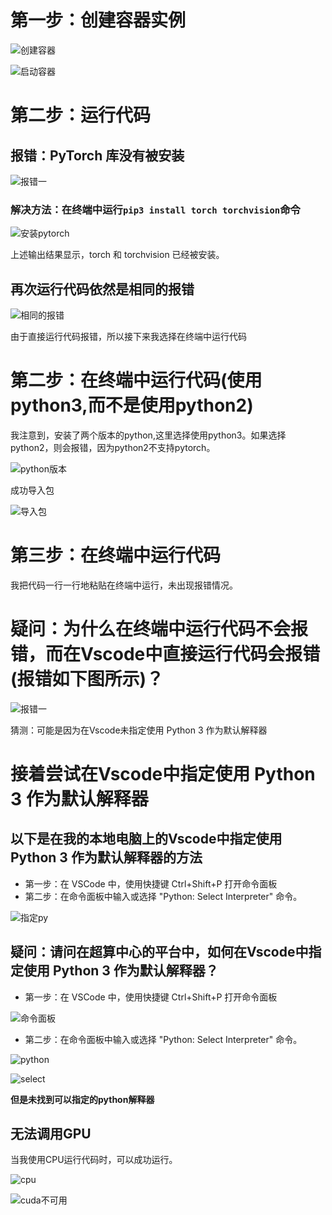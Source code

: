 # 第一步：创建容器实例

![创建容器](创建容器.png)


![启动容器](启动容器.png)

# 第二步：运行代码

## 报错：PyTorch 库没有被安装


![报错一](报错一.png)

### 解决方法：在终端中运行`pip3 install torch torchvision`命令



![安装pytorch](安装pytorch.png)

上述输出结果显示，torch 和 torchvision 已经被安装。

## 再次运行代码依然是相同的报错

![相同的报错](相同的报错.png)


由于直接运行代码报错，所以接下来我选择在终端中运行代码


# 第二步：在终端中运行代码(使用python3,而不是使用python2)

我注意到，安装了两个版本的python,这里选择使用python3。如果选择python2，则会报错，因为python2不支持pytorch。

![python版本](python版本.png)

成功导入包

![导入包](导入包.png)

# 第三步：在终端中运行代码

我把代码一行一行地粘贴在终端中运行，未出现报错情况。


# 疑问：为什么在终端中运行代码不会报错，而在Vscode中直接运行代码会报错(报错如下图所示)？


![报错一](报错一.png)


猜测：可能是因为在Vscode未指定使用 Python 3 作为默认解释器

# 接着尝试在Vscode中指定使用 Python 3 作为默认解释器


## 以下是在我的本地电脑上的Vscode中指定使用 Python 3 作为默认解释器的方法

- 第一步：在 VSCode 中，使用快捷键 Ctrl+Shift+P 打开命令面板
- 第二步：在命令面板中输入或选择 "Python: Select Interpreter" 命令。

![指定py](指定py.png)

## 疑问：请问在超算中心的平台中，如何在Vscode中指定使用 Python 3 作为默认解释器？


- 第一步：在 VSCode 中，使用快捷键 Ctrl+Shift+P 打开命令面板

![命令面板](命令面板.png)

- 第二步：在命令面板中输入或选择 "Python: Select Interpreter" 命令。

![python](python.png)


![select](select.png)



**但是未找到可以指定的python解释器**



## 无法调用GPU

当我使用CPU运行代码时，可以成功运行。

![cpu](CPU.png)






![cuda不可用](cuda不可用.png)




